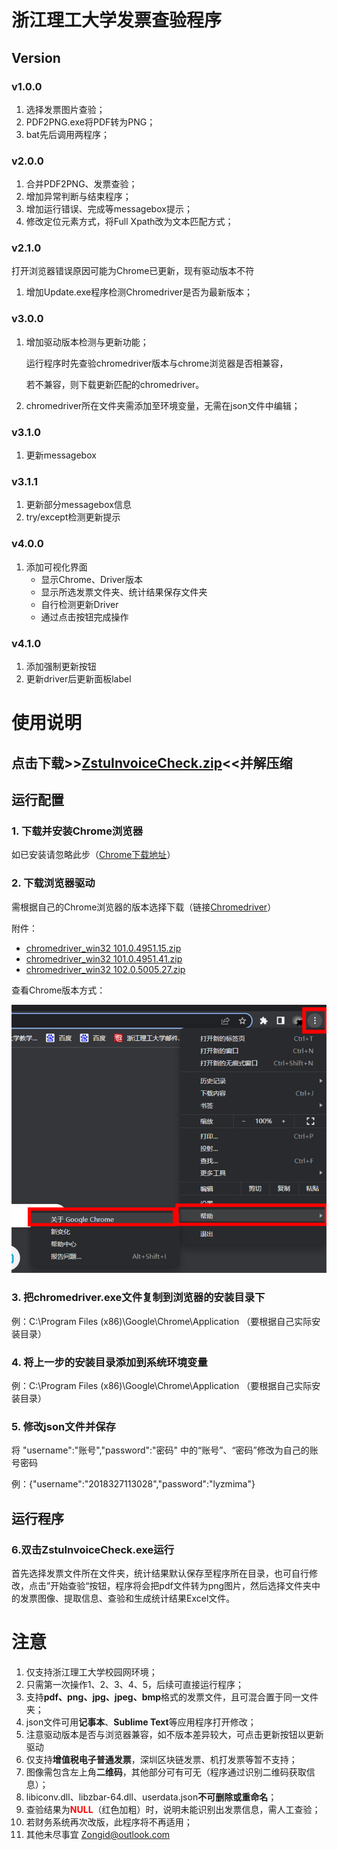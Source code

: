 # 浙江理工大学发票查验程序
## Version
### v1.0.0
1. 选择发票图片查验；
2. PDF2PNG.exe将PDF转为PNG；
3. bat先后调用两程序；

### v2.0.0
1. 合并PDF2PNG、发票查验；
2. 增加异常判断与结束程序；
3. 增加运行错误、完成等messagebox提示；
4. 修改定位元素方式，将Full Xpath改为文本匹配方式；

### v2.1.0
打开浏览器错误原因可能为Chrome已更新，现有驱动版本不符
1. 增加Update.exe程序检测Chromedriver是否为最新版本；

### v3.0.0
1. 增加驱动版本检测与更新功能；

    运行程序时先查验chromedriver版本与chrome浏览器是否相兼容，

    若不兼容，则下载更新匹配的chromedriver。
2. chromedriver所在文件夹需添加至环境变量，无需在json文件中编辑；

### v3.1.0
1. 更新messagebox
### v3.1.1
1. 更新部分messagebox信息
2. try/except检测更新提示

### v4.0.0
1. 添加可视化界面
    * 显示Chrome、Driver版本
    * 显示所选发票文件夹、统计结果保存文件夹
    * 自行检测更新Driver
    * 通过点击按钮完成操作

### v4.1.0
1. 添加强制更新按钮
2. 更新driver后更新面板label

# 使用说明

## 点击下载>>[ZstuInvoiceCheck.zip](https://github.com/Zongid/ZstuInvoiceCheck/releases/download/v4.2.0/ZstuInvoiceCheck_v4.2.0.zip)<<并解压缩


## 运行配置
### 1. 下载并安装Chrome浏览器

如已安装请忽略此步（[Chrome下载地址](https://www.google.cn/chrome/)）

### 2. 下载浏览器驱动

需根据自己的Chrome浏览器的版本选择下载（链接[Chromedriver](http://npm.taobao.org/mirrors/chromedriver/)）

附件：

* [chromedriver_win32 101.0.4951.15.zip](https://github.com/Zongid/ZstuInvoiceCheck/releases/download/v2.0.0/chromedriver_win32.101.0.4951.15.zip)
* [chromedriver_win32 101.0.4951.41.zip](https://github.com/Zongid/ZstuInvoiceCheck/releases/download/v2.0.0/chromedriver_win32.101.0.4951.41.zip)
* [chromedriver_win32 102.0.5005.27.zip](https://github.com/Zongid/ZstuInvoiceCheck/releases/download/v2.0.0/chromedriver_win32.102.0.5005.27.zip)

查看Chrome版本方式：

![Chromeversion](./img/Chromeversion.png)

### 3. 把chromedriver.exe文件复制到浏览器的安装目录下

例：C:\Program Files (x86)\Google\Chrome\Application    （要根据自己实际安装目录）

### 4. 将上一步的安装目录添加到系统环境变量

例：C:\Program Files (x86)\Google\Chrome\Application    （要根据自己实际安装目录）

### 5. 修改json文件并保存

将  "username":"账号","password":"密码"  中的“账号”、“密码”修改为自己的账号密码

例：{"username":"2018327113028","password":"lyzmima"}

## 运行程序

### 6.双击ZstuInvoiceCheck.exe运行
首先选择发票文件所在文件夹，统计结果默认保存至程序所在目录，也可自行修改，点击”开始查验“按钮，程序将会把pdf文件转为png图片，然后选择文件夹中的发票图像、提取信息、查验和生成统计结果Excel文件。


# 注意

1. 仅支持浙江理工大学校园网环境；
2. 只需第一次操作1、2、3、4、5，后续可直接运行程序；
3. 支持**pdf、png、jpg、jpeg、bmp**格式的发票文件，且可混合置于同一文件夹；
4. json文件可用**记事本**、**Sublime Text**等应用程序打开修改；
5. 注意驱动版本是否与浏览器兼容，如不版本差异较大，可点击更新按钮以更新驱动
6. 仅支持**增值税电子普通发票**，深圳区块链发票、机打发票等暂不支持；
7. 图像需包含左上角**二维码**，其他部分可有可无（程序通过识别二维码获取信息）；
8. libiconv.dll、libzbar-64.dll、userdata.json**不可删除或重命名**；
9. 查验结果为<font color=#FF0000>**NULL**</font>（红色加粗）时，说明未能识别出发票信息，需人工查验；
10. 若财务系统再次改版，此程序将不再适用；
11. 其他未尽事宜  <Zongid@outlook.com>
